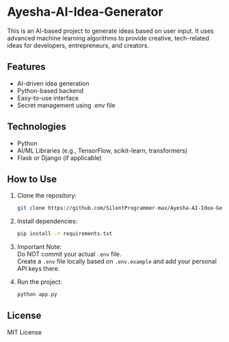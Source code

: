 # Ayesha-AI-Idea-Generator

This is an AI-based project to generate ideas based on user input. It uses advanced machine learning algorithms to provide creative, tech-related ideas for developers, entrepreneurs, and creators.

## Features
- AI-driven idea generation  
- Python-based backend  
- Easy-to-use interface  
- Secret management using .env file  

## Technologies
- Python  
- AI/ML Libraries (e.g., TensorFlow, scikit-learn, transformers)  
- Flask or Django (if applicable)  

## How to Use
1. Clone the repository:  
   ```bash
   git clone https://github.com/SilentProgrammer-max/Ayesha-AI-Idea-Generator.git
   ```

2. Install dependencies:  
   ```bash
   pip install -r requirements.txt
   ```

3. Important Note:  
   Do NOT commit your actual `.env` file.  
   Create a `.env` file locally based on `.env.example` and add your personal API keys there.

4. Run the project:  
   ```bash
   python app.py
   ```

## License
MIT License
